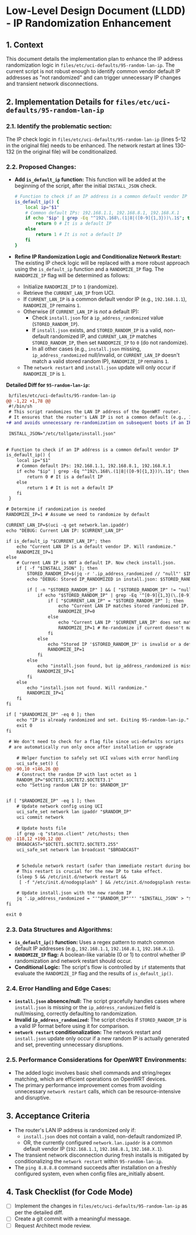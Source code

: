 # Low-Level Design Document (LLDD) - IP Randomization Enhancement

## 1. Context
This document details the implementation plan to enhance the IP address randomization logic in `files/etc/uci-defaults/95-random-lan-ip`. The current script is not robust enough to identify common vendor default IP addresses as "not randomized" and can trigger unnecessary IP changes and transient network disconnections.

## 2. Implementation Details for `files/etc/uci-defaults/95-random-lan-ip`

### 2.1. Identify the problematic section:
The IP check logic in `files/etc/uci-defaults/95-random-lan-ip` (lines 5-12 in the original file) needs to be enhanced. The network restart at lines 130-132 (in the original file) will be conditionalized.

### 2.2. Proposed Changes:

*   **Add `is_default_ip` function:** This function will be added at the beginning of the script, after the initial `INSTALL_JSON` check.

    ```bash
    # Function to check if an IP address is a common default vendor IP
    is_default_ip() {
        local ip="$1"
        # Common default IPs: 192.168.1.1, 192.168.8.1, 192.168.X.1
        if echo "$ip" | grep -Eq "^192\.168\.(1|8|([0-9]{1,3}))\.1$"; then
            return 0 # It is a default IP
        else
            return 1 # It is not a default IP
        fi
    }
    ```

*   **Refine IP Randomization Logic and Conditionalize Network Restart:** The existing IP check logic will be replaced with a more robust approach using the `is_default_ip` function and a `RANDOMIZE_IP` flag. The `RANDOMIZE_IP` flag will be determined as follows:
    *   Initialize `RANDOMIZE_IP` to `1` (randomize).
    *   Retrieve the `CURRENT_LAN_IP` from UCI.
    *   If `CURRENT_LAN_IP` is a common default vendor IP (e.g., `192.168.1.1`), `RANDOMIZE_IP` remains `1`.
    *   Otherwise (if `CURRENT_LAN_IP` is *not* a default IP):
        *   Check `install.json` for a `ip_address_randomized` value (`STORED_RANDOM_IP`).
        *   If `install.json` exists, and `STORED_RANDOM_IP` is a valid, non-default randomized IP, and `CURRENT_LAN_IP` matches `STORED_RANDOM_IP`, then set `RANDOMIZE_IP` to `0` (do not randomize).
        *   In all other cases (e.g., `install.json` missing, `ip_address_randomized` null/invalid, or `CURRENT_LAN_IP` doesn't match a valid stored random IP), `RANDOMIZE_IP` remains `1`.
    *   The `network restart` and `install.json` update will only occur if `RANDOMIZE_IP` is `1`.

**Detailed Diff for `95-random-lan-ip`:**

```diff
 b/files/etc/uci-defaults/95-random-lan-ip
@@ -1,22 +1,78 @@
 #!/bin/sh
 # This script randomizes the LAN IP address of the OpenWRT router.
 # It ensures that the router's LAN IP is not a common default (e.g., 192.168.1.1)
+# and avoids unnecessary re-randomization on subsequent boots if an IP has already been set.
 
 INSTALL_JSON="/etc/tollgate/install.json"
 

# Function to check if an IP address is a common default vendor IP
is_default_ip() {
    local ip="$1"
    # Common default IPs: 192.168.1.1, 192.168.8.1, 192.168.X.1
    if echo "$ip" | grep -Eq "^192\.168\.(1|8|([0-9]{1,3}))\.1$"; then
        return 0 # It is a default IP
    else
        return 1 # It is not a default IP
    fi
 }

# Determine if randomization is needed
RANDOMIZE_IP=1 # Assume we need to randomize by default

CURRENT_LAN_IP=$(uci -q get network.lan.ipaddr)
echo "DEBUG: Current LAN IP: $CURRENT_LAN_IP"

if is_default_ip "$CURRENT_LAN_IP"; then
    echo "Current LAN IP is a default vendor IP. Will randomize."
    RANDOMIZE_IP=1
else
    # Current LAN IP is NOT a default IP. Now check install.json.
    if [ -f "$INSTALL_JSON" ]; then
        STORED_RANDOM_IP=$(jq -r '.ip_address_randomized // "null"' $INSTALL_JSON")
        echo "DEBUG: Stored IP_RANDOMIZED in install.json: $STORED_RANDOM_IP"

        if [ -n "$STORED_RANDOM_IP" ] && [ "$STORED_RANDOM_IP" != "null" ]; then
            if echo "$STORED_RANDOM_IP" | grep -Eq '^[0-9]{1,3}(\.[0-9]{1,3}){3}$' && ! is_default_ip "$STORED_RANDOM_IP"; then
                if [ "$CURRENT_LAN_IP" = "$STORED_RANDOM_IP" ]; then
                    echo "Current LAN IP matches stored randomized IP. No randomization needed."
                    RANDOMIZE_IP=0
                else
                    echo "Current LAN IP '$CURRENT_LAN_IP' does not match stored randomized IP '$STORED_RANDOM_IP'. Will re-randomize."
                    RANDOMIZE_IP=1 # Re-randomize if current doesn't match stored valid random
                fi
            else
                echo "Stored IP '$STORED_RANDOM_IP' is invalid or a default IP. Will randomize."
                RANDOMIZE_IP=1
            fi
        else
            echo "install.json found, but ip_address_randomized is missing/null. Will randomize."
            RANDOMIZE_IP=1
        fi
    else
        echo "install.json not found. Will randomize."
        RANDOMIZE_IP=1
    fi
fi

if [ "$RANDOMIZE_IP" -eq 0 ]; then
    echo "IP is already randomized and set. Exiting 95-random-lan-ip."
    exit 0
fi
 
 # We don't need to check for a flag file since uci-defaults scripts 
 # are automatically run only once after installation or upgrade
   
    # Helper function to safely set UCI values with error handling
    uci_safe_set() {
@@ -90,10 +146,26 @@
    # Construct the random IP with last octet as 1
    RANDOM_IP="$OCTET1.$OCTET2.$OCTET3.1"
    echo "Setting random LAN IP to: $RANDOM_IP"


if [ "$RANDOMIZE_IP" -eq 1 ]; then
    # Update network config using UCI
    uci_safe_set network lan ipaddr "$RANDOM_IP"
    uci commit network
    
    # Update hosts file
    if grep -q "status.client" /etc/hosts; then
@@ -118,12 +190,12 @@
    BROADCAST="$OCTET1.$OCTET2.$OCTET3.255"
    uci_safe_set network lan broadcast "$BROADCAST"
    

    # Schedule network restart (safer than immediate restart during boot)
    # This restart is crucial for the new IP to take effect.
    (sleep 5 && /etc/init.d/network restart &&
     [ -f "/etc/init.d/nodogsplash" ] && /etc/init.d/nodogsplash restart) &
    
    # Update install.json with the new random IP
    jq '.ip_address_randomized = "'"$RANDOM_IP"'"' "$INSTALL_JSON" > "$INSTALL_JSON.tmp" && mv "$INSTALL_JSON.tmp" "$INSTALL_JSON"
fi

exit 0
```

### 2.3. Data Structures and Algorithms:

*   **`is_default_ip()` function:** Uses a regex pattern to match common default IP addresses (e.g., `192.168.1.1`, `192.168.8.1`, `192.168.X.1`).
*   **`RANDOMIZE_IP` flag:** A boolean-like variable (0 or 1) to control whether IP randomization and network restart should occur.
*   **Conditional Logic:** The script's flow is controlled by `if` statements that evaluate the `RANDOMIZE_IP` flag and the results of `is_default_ip()`.

### 2.4. Error Handling and Edge Cases:

*   **`install.json` absence/null:** The script gracefully handles cases where `install.json` is missing or the `ip_address_randomized` field is null/missing, correctly defaulting to randomization.
*   **Invalid `ip_address_randomized`:** The script checks if `STORED_RANDOM_IP` is a valid IP format before using it for comparison.
*   **`network restart` conditionalization:** The network restart and `install.json` update only occur if a new random IP is actually generated and set, preventing unnecessary disruptions.

### 2.5. Performance Considerations for OpenWRT Environments:
*   The added logic involves basic shell commands and string/regex matching, which are efficient operations on OpenWRT devices.
*   The primary performance improvement comes from avoiding unnecessary `network restart` calls, which can be resource-intensive and disruptive.

## 3. Acceptance Criteria

*   The router's LAN IP address is randomized only if:
    *   `install.json` does not contain a valid, non-default randomized IP.
    *   OR, the currently configured `network.lan.ipaddr` is a common default vendor IP (`192.168.1.1`, `192.168.8.1`, `192.168.X.1`).
*   The transient network disconnection during fresh installs is mitigated by conditionalizing the `network restart` within `95-random-lan-ip`.
*   The `ping 8.8.8.8` command succeeds after installation on a freshly configured system, even when config files are_initially absent.

## 4. Task Checklist (for Code Mode)

*   [ ] Implement the changes in `files/etc/uci-defaults/95-random-lan-ip` as per the detailed diff.
*   [ ] Create a git commit with a meaningful message.
*   [ ] Request Architect mode review.